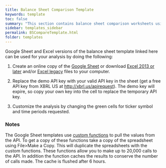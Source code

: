 ```yaml
---
title: Balance Sheet Comparison Template
keywords: template
toc: false
summary: "This section contains balance sheet comparison worksheets using XBRL data."
sidebar: templates_sidebar
permalink: BSCompareTemplate.html
folder: templates
---
```


Google Sheet and Excel versions of the balance sheet template linked here can be used for your analysis by doing the following:

1. Create an online copy of the <a href="https://docs.google.com/spreadsheets/d/1NT6dPSJAu8GJX8pq-MlZ17ORixNW7nkW0pdIMq90nH4/edit?usp=sharing" target="_blank">Google Sheet</a> or download [Excel 2013 or later](https://github.com/xbrlus/data_analysis_toolkit/blob/master/templates/BSCompare.xlsx?raw=true) and/or [Excel legacy](https://github.com/xbrlus/data_analysis_toolkit/blob/master/templates/BSCompare.xlsm?raw=true) files to your computer. 

2. Replace the demo API key with your valid API key in the sheet (get a free API key from XBRL US at http://xbrl.us/apirequest). The demo key will expire, so copy your own key into the cell to replace the temporary API key.

3. Customize the analysis by changing the green cells for ticker symbol and time periods requested.

### Notes 
 The Google Sheet templates use [custom functions](gsheetFunctions) to pull the values from the API.  To get a copy of these functions take a copy of the spreadsheet using File>Make a Copy. This will duplicate the spreadsheets with  the custom functions.  These functions allow you to make up to 20,000 calls to the API.  In addition the function caches the results to conserve the number of calls made. The cache is flushed after 6 hours.
